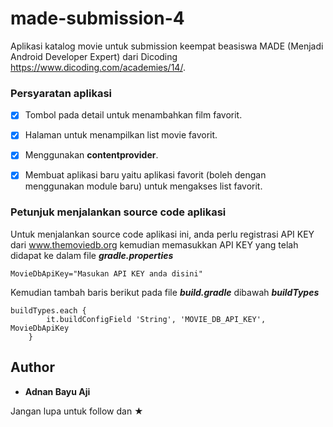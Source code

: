 # made-submission-4

Aplikasi katalog movie untuk submission keempat beasiswa MADE (Menjadi Android Developer Expert) dari Dicoding https://www.dicoding.com/academies/14/.

### Persyaratan aplikasi

* [x] Tombol pada detail untuk menambahkan film favorit.
* [x] Halaman untuk menampilkan list movie favorit.
* [x] Menggunakan **contentprovider**.
* [x] Membuat aplikasi baru yaitu aplikasi favorit (boleh dengan menggunakan module baru) untuk mengakses list favorit.


### Petunjuk menjalankan source code aplikasi

Untuk menjalankan source code aplikasi ini, anda perlu registrasi API KEY dari www.themoviedb.org
kemudian memasukkan API KEY yang telah didapat ke dalam file ***gradle.properties***

```
MovieDbApiKey="Masukan API KEY anda disini"
```

Kemudian tambah baris berikut pada file ***build.gradle*** dibawah ***buildTypes***

```
buildTypes.each {
        it.buildConfigField 'String', 'MOVIE_DB_API_KEY', MovieDbApiKey
    }
```

## Author

* **Adnan Bayu Aji**

Jangan lupa untuk follow dan ★
